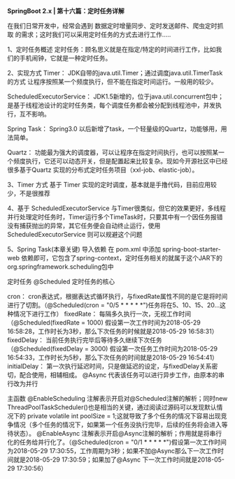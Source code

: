 **SpringBoot 2.x | 第十六篇：定时任务详解**

在我们日常开发中，经常会遇到 数据定时增量同步、定时发送邮件、爬虫定时抓取 的需求；这时我们可以采用定时任务的方式去进行工作…..

1、定时任务概述
定时任务：顾名思义就是在指定/特定的时间进行工作，比如我们的手机闹钟，它就是一种定时任务。

2、实现方式
Timer： JDK自带的java.util.Timer；通过调度java.util.TimerTask的方式 让程序按照某一个频度执行，但不能在指定时间运行。一般用的较少。

ScheduledExecutorService： JDK1.5新增的，位于java.util.concurrent包中；是基于线程池设计的定时任务类，每个调度任务都会被分配到线程池中，并发执行，互不影响。

Spring Task： Spring3.0 以后新增了task，一个轻量级的Quartz，功能够用，用法简单。

Quartz： 功能最为强大的调度器，可以让程序在指定时间执行，也可以按照某一个频度执行，它还可以动态开关，但是配置起来比较复杂。现如今开源社区中已经很多基于Quartz 实现的分布式定时任务项目（xxl-job、elastic-job）。

3、Timer 方式
基于 Timer 实现的定时调度，基本就是手撸代码，目前应用较少，不是很推荐

4、基于 ScheduledExecutorService
与Timer很类似，但它的效果更好，多线程并行处理定时任务时，Timer运行多个TimeTask时，只要其中有一个因任务报错没有捕获抛出的异常，其它任务便会自动终止运行，使用 ScheduledExecutorService 则可以规避这个问题

5、Spring Task(本章关键)
导入依赖
在 pom.xml 中添加 spring-boot-starter-web 依赖即可，它包含了spring-context，定时任务相关的就属于这个JAR下的org.springframework.scheduling包中

定时任务
@Scheduled 定时任务的核心

cron： cron表达式，根据表达式循环执行，与fixedRate属性不同的是它是将时间进行了切割。（@Scheduled(cron = "0/5 * * * * *")任务将在5、10、15、20...这种情况下进行工作）
fixedRate： 每隔多久执行一次，无视工作时间（@Scheduled(fixedRate = 1000) 假设第一次工作时间为2018-05-29 16:58:28，工作时长为3秒，那么下次任务的时候就是2018-05-29 16:58:31）
fixedDelay： 当前任务执行完毕后等待多久继续下次任务（@Scheduled(fixedDelay = 3000) 假设第一次任务工作时间为2018-05-29 16:54:33，工作时长为5秒，那么下次任务的时间就是2018-05-29 16:54:41）
initialDelay： 第一次执行延迟时间，只是做延迟的设定，与fixedDelay关系密切，配合使用，相辅相成。
@Async 代表该任务可以进行异步工作，由原本的串行改为并行

主函数
@EnableScheduling 注解表示开启对@Scheduled注解的解析；同时new ThreadPoolTaskScheduler()也是相当的关键，通过阅读过源码可以发现默认情况下的 private volatile int poolSize = 1;这就导致了多个任务的情况下容易出现竞争情况（多个任务的情况下，如果第一个任务没执行完毕，后续的任务将会进入等待状态）。
@EnableAsync 注解表示开启@Async注解的解析；作用就是将串行化的任务给并行化了。（@Scheduled(cron = "0/1 * * * * *")假设第一次工作时间为2018-05-29 17:30:55，工作周期为3秒；如果不加@Async那么下一次工作时间就是2018-05-29 17:30:59；如果加了@Async 下一次工作时间就是2018-05-29 17:30:56）
